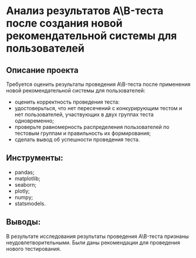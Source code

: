 # Анализ результатов A\B-теста после создания новой рекомендательной системы для пользователей

## Описание проекта

Требуется оценить результаты проведения A\B-теста после применения новой рекомендательной системы для пользователей:
- оценить корректность проведения теста:
- удостоверьться, что нет пересечений с конкурирующим тестом и нет пользователей, участвующих в двух группах теста одновременно;
- проверьте равномерность распределения пользователей по тестовым группам и правильность их формирования;
- сделать вывод об успешности проведения теста.

## Инструменты:
- pandas;
- matplotlib;
- seaborn;
- plotly;
- numpy;
- statsmodels.
## Выводы:
В результате исследования результаты проведения A\B-теста признаны неудовлетворительными. Были даны рекомендации для проведения нового тестирования.
